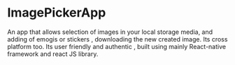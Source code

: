 # ImagePickerApp
An app that allows selection of images in your local storage media, and adding of emogis or stickers , downloading the new created image. Its cross platform too.
Its user friendly and authentic , built using mainly React-native framework and react JS library.
